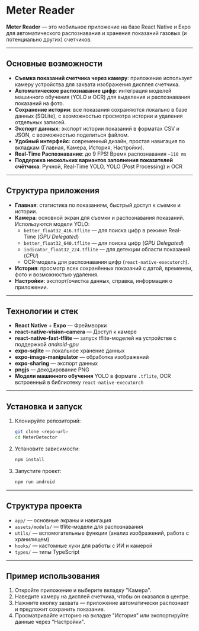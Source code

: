 # Meter Reader

**Meter Reader** — это мобильное приложение на базе React Native и Expo для автоматического распознавания и хранения показаний газовых (и потенциально других) счетчиков.

---

## Основные возможности

- **Съемка показаний счетчика через камеру**: приложение использует камеру устройства для захвата изображения дисплея счетчика.
- **Автоматическое распознавание цифр**: интеграция моделей машинного обучения (YOLO и OCR) для выделения и распознавания показаний на фото.
- **Сохранение истории**: все показания сохраняются локально в базе данных (SQLite), с возможностью просмотра истории и удаления отдельных записей.
- **Экспорт данных**: экспорт истории показаний в форматах CSV и JSON, с возможностью поделиться файлом.
- **Удобный интерфейс**: современный дизайн, простая навигация по вкладкам (Главная, Камера, История, Настройки).
- **Real-Time Распознавание**: до 9 FPS! Время распознавания `~110 ms`
- **Поддержка нескольких вариантов заполнения показателей счётчика**: Ручной, Real-Time YOLO, YOLO (Post Processing) и OCR

---

## Структура приложения

- **Главная**: статистика по показаниям, быстрый доступ к съемке и истории.
- **Камера**: основной экран для съемки и распознавания показаний. Используются модели YOLO:
  - `better_float32_416.tflite` — для поиска цифр в режиме Real-Time (*GPU Delegated*)
  - `better_float32_640.tflite` — для поиска цифр (*GPU Delegated*)
  - `indicator_float32_224.tflite` — для детекции области показаний (*CPU*)  
  - OCR-модель для распознавания цифр (`react-native-executorch`).
- **История**: просмотр всех сохранённых показаний с датой, временем, фото и возможностью удаления.
- **Настройки**: экспорт/очистка данных, справка, информация о приложении.

---

## Технологии и стек

- **React Native** + **Expo** — Фреймворки
- **react-native-vision-camera** — Доступ к камере
- **react-native-fast-tflite** — запуск tflite-моделей на устройстве с поддержкой *android-gpu*
- **expo-sqlite** — локальное хранение данных
- **expo-image-manipulator** — обработка изображений
- **expo-sharing** — экспорт данных
- **pngjs** — декодирование PNG
- **Модели машинного обучения** YOLO в формате `.tflite`, OCR встроенный в библиотеку `react-native-executorch`

---

## Установка и запуск

1. Клонируйте репозиторий:
   ```sh
   git clone <repo-url>
   cd MeterDetector
   ```
2. Установите зависимости:
   ```sh
   npm install
   ```
3. Запустите проект:
   ```sh
   npm run android
   ```

---

## Структура проекта

- `app/` — основные экраны и навигация
- `assets/models/` — tflite-модели для распознавания
- `utils/` — вспомогательные функции (анализ изображений, работа с хранилищем)
- `hooks/` — кастомные хуки для работы с ИИ и камерой
- `types/` — типы TypeScript

---

## Пример использования

1. Откройте приложение и выберите вкладку "Камера".
2. Наведите камеру на дисплей счетчика, чтобы он оказался в центре.
3. Нажмите кнопку захвата — приложение автоматически распознает и предложит сохранить показание.
4. Просматривайте историю на вкладке "История" или экспортируйте данные через "Настройки".
